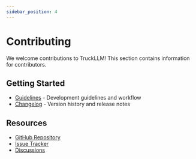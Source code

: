 ```yaml
---
sidebar_position: 4
---
```


# Contributing

We welcome contributions to TruckLLM! This section contains information for contributors.

## Getting Started

- [Guidelines](contributing/guidelines.md) - Development guidelines and workflow
- [Changelog](contributing/changelog.md) - Version history and release notes

## Resources

- [GitHub Repository](https://github.com/your-org/truckllm)
- [Issue Tracker](https://github.com/your-org/truckllm/issues)
- [Discussions](https://github.com/your-org/truckllm/discussions)